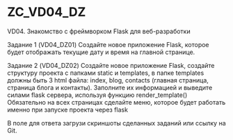 # ZC_VD04_DZ
VD04. Знакомство с фреймворком Flask для веб-разработки 

Задание 1 (VD04_DZ01)
Создайте новое приложение Flask, которое будет отображать текущие дату и время на главной странице.

Задание 2 (VD04_DZ02)
Создайте новое приложение Flask, создайте структуру проекта с папками static и templates, в папке templates должны быть 3 html файла: index, blog, contacts (главная страница, страница блога и контакты). Заполните их информацией и выведите силами flask сервера, используя функцию render_template()
Обязательно на всех страницах сделайте меню, которое будет работать именно при запуске проекта через flask

В поле для ответа загрузи скриншоты сделанных заданий или ссылку на Git.
